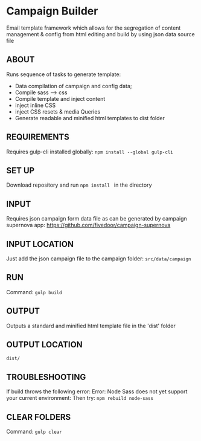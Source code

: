# Campaign Builder

Email template framework which allows for the segregation of content management & config from html editing and build by using json data source file

## ABOUT
Runs sequence of tasks to generate template: 
- Data compilation of campaign and config data;
- Compile sass —> css
- Compile template and inject content
- inject inline CSS 
- inject CSS resets  & media Queries
- Generate readable and minified html  templates to dist folder

## REQUIREMENTS
Requires gulp-cli installed globally:
`npm install --global gulp-cli`

## SET UP
Download repository and run `npm install ` in the directory

## INPUT
Requires json campaign form data file as can be generated by campaign supernova app:
https://github.com/fivedoor/campaign-supernova

## INPUT LOCATION
Just add the json campaign file to the campaign folder: 
`src/data/campaign`

## RUN
Command:  `gulp build`

## OUTPUT
Outputs a standard and minified html template file in the 'dist' folder

## OUTPUT LOCATION
`dist/`

## TROUBLESHOOTING
If build throws the following error: 
Error: Node Sass does not yet support your current environment: 
Then try:
`npm rebuild node-sass`


## CLEAR FOLDERS 
Command: `gulp clear`
